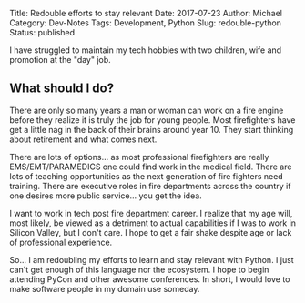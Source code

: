 Title: Redouble efforts to stay relevant
Date: 2017-07-23
Author: Michael
Category: Dev-Notes
Tags: Development, Python
Slug: redouble-python
Status: published

I have struggled to maintain my tech hobbies with two children, wife and promotion at the "day" job.

## What should I do?

There are only so many years a man or woman can work on a fire engine before they realize it is
truly the job for young people. Most firefighters have get a little nag in the back of their
brains around year 10. They start thinking about retirement and what comes next.

There are lots of options... as most professional firefighters are really EMS/EMT/PARAMEDICS one
could find work in the medical field. There are lots of teaching opportunities as the next
generation of fire fighters need training. There are executive roles in fire departments across
the country if one desires more public service... you get the idea.

I want to work in tech post fire department career. I realize that my age will, most likely, be
viewed as a detriment to actual capabilities if I was to work in Silicon Valley, but I don't care.
I hope to get a fair shake despite age or lack of professional experience.

So... I am redoubling my efforts to learn and stay relevant with Python. I just can't get enough of
this language nor the ecosystem. I hope to begin attending PyCon and other awesome conferences. In
short, I would love to make software people in my domain use someday. 